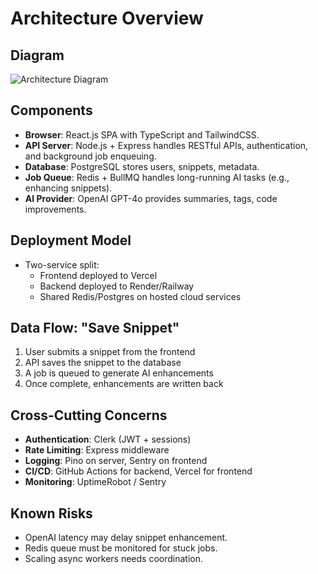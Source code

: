 # Architecture Overview

## Diagram

![Architecture Diagram](../assets/architecture.png)

## Components

- **Browser**: React.js SPA with TypeScript and TailwindCSS.
- **API Server**: Node.js + Express handles RESTful APIs, authentication, and background job enqueuing.
- **Database**: PostgreSQL stores users, snippets, metadata.
- **Job Queue**: Redis + BullMQ handles long-running AI tasks (e.g., enhancing snippets).
- **AI Provider**: OpenAI GPT-4o provides summaries, tags, code improvements.

## Deployment Model

- Two-service split:
  - Frontend deployed to Vercel
  - Backend deployed to Render/Railway
  - Shared Redis/Postgres on hosted cloud services

## Data Flow: "Save Snippet"

1. User submits a snippet from the frontend
2. API saves the snippet to the database
3. A job is queued to generate AI enhancements
4. Once complete, enhancements are written back

## Cross-Cutting Concerns

- **Authentication**: Clerk (JWT + sessions)
- **Rate Limiting**: Express middleware
- **Logging**: Pino on server, Sentry on frontend
- **CI/CD**: GitHub Actions for backend, Vercel for frontend
- **Monitoring**: UptimeRobot / Sentry

## Known Risks

- OpenAI latency may delay snippet enhancement.
- Redis queue must be monitored for stuck jobs.
- Scaling async workers needs coordination.
